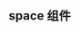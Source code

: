 <script setup>
    import demo1 from './demo1.vue'
    import preview from '@/components/preview.vue'
</script>

## space 组件
<demo1/>
<preview comName="/vue3/space" demoName="demo1"/>